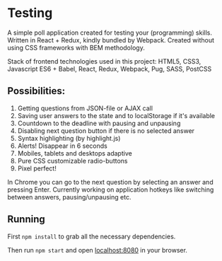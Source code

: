 # Testing

A simple poll application created for testing your (programming) skills.
Written in React + Redux, kindly bundled by Webpack.
Created without using CSS frameworks with BEM methodology.

Stack of frontend technologies used in this project: HTML5, CSS3, Javascript ES6 + Babel, React, Redux, Webpack, Pug, SASS, PostCSS

## Possibilities:
 1. Getting questions from JSON-file or AJAX call
 2. Saving user answers to the state and to localStorage if it's available
 3. Countdown to the deadline with pausing and unpausing
 4. Disabling next question button if there is no selected answer
 5. Syntax highlighting (by highlight.js)
 6. Alerts! Disappear in 6 seconds
 7. Mobiles, tablets and desktops adaptive
 8. Pure CSS customizable radio-buttons
 9. Pixel perfect!

In Chrome you can go to the next question by selecting an answer and pressing Enter. Currently working on application hotkeys like switching between answers, pausing/unpausing etc.

## Running
First `npm install` to grab all the necessary dependencies.

Then run `npm start` and open <localhost:8080> in your browser.
